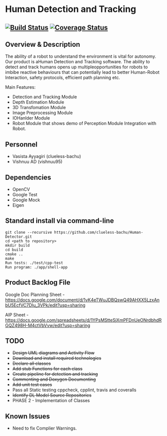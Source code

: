 # Human Detection and Tracking
[![Build Status](https://travis-ci.org/clueless-bachu/Human-Detector.svg?branch=master)](https://travis-ci.org/clueless-bachu/Human-Detector)
[![Coverage Status](https://coveralls.io/repos/github/clueless-bachu/Human-Detector/badge.svg?branch=master)](https://coveralls.io/github/clueless-bachu/Human-Detector?branch=master)
---

## Overview & Description

The  ability  of  a  robot  to  understand  the  environment  is  vital  for  autonomy.   Our  product  is  aHuman Detection and Tracking software.  The ability to detect and track humans opens up multipleopportunities for robots to imbibe reactive behaviours that can potentially lead to better Human-Robot Interaction, safety protocols, efficient path planning etc. 

Main Features:
* Detection and Tracking Module
* Depth Estimation Module
* 3D Transfomation Module
* Image Preprocessing Module
* IOHanlder Module
* Robot Module that shows demo of Perception Module Integration with Robot. 

## Personnel 

* Vasista Ayyagiri (clueless-bachu)
* Vishnuu AD (vishnuu95)

## Dependencies

* OpenCV
* Google Test
* Google Mock
* Eigen

## Standard install via command-line
```
git clone --recursive https://github.com/clueless-bachu/Human-Detector.git
cd <path to repository>
mkdir build
cd build
cmake ..
make
Run tests: ./test/cpp-test
Run program: ./app/shell-app
```

## Product Backlog File

Google Doc Planning Sheet - https://docs.google.com/document/d/1vK4eTWuJDBQswQ49AHXX5LzxAnbU5EcfVC7Dlu_3VPk/edit?usp=sharing

AIP Sheet - https://docs.google.com/spreadsheets/d/1YPsMStteSjXmPFDnUeONrdbhdRGQZ498H-M4ctVbVvw/edit?usp=sharing

## TODO

* ~~Design UML diagrams and Activity Flow~~
* ~~Download and install required technologies~~
* ~~Declare all classes~~
* ~~Add stub Functions for each class~~
* ~~Create pipeline for detection and tracking~~
* ~~Commenting and Doxygen Documenting~~
* ~~Add unit test cases~~
* Pass all Static testing cppcheck, cpplint, travis and coveralls
* ~~Identify DL Model Source Repositories~~
* PHASE 2 - Implementation of Classes

## Known Issues

* Need to fix Complier Warnings. 
